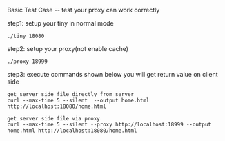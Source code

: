 Basic Test Case -- test your proxy can work correctly

step1: setup your tiny in normal mode 
```shell 
./tiny 18080 
```
step2: setup your proxy(not enable cache) 
```shell 
./proxy 18999
```

step3: execute commands shown below you will get return value on client side 
```shell
get server side file directly from server 
curl --max-time 5 --silent  --output home.html http://localhost:18080/home.html

get server side file via proxy 
curl --max-time 5 --silent --proxy http://localhost:18999 --output home.html http://localhost:18080/home.html 
```
